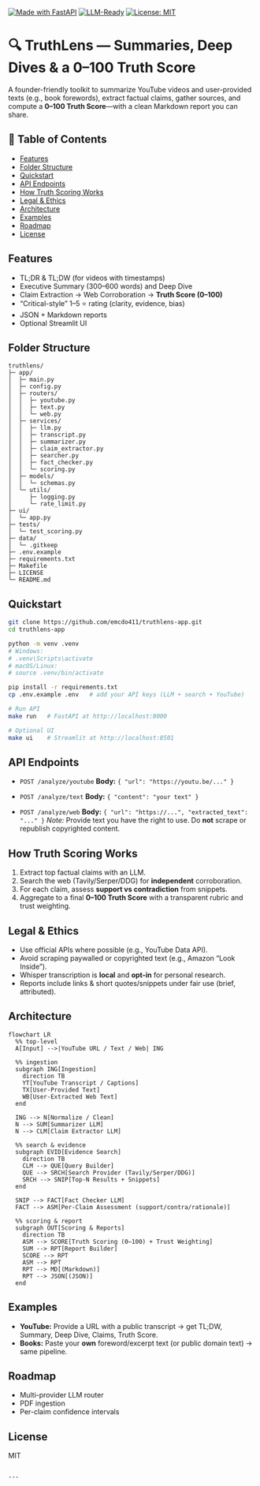 [![Made with FastAPI](https://img.shields.io/badge/FastAPI-🚀-turquoise?style=for-the-badge)](#)
[![LLM-Ready](https://img.shields.io/badge/LLM-Ready-purple?style=for-the-badge)](#)
[![License: MIT](https://img.shields.io/badge/License-MIT-green.svg?style=for-the-badge)](LICENSE)

# 🔍 TruthLens — Summaries, Deep Dives & a 0–100 Truth Score

A founder-friendly toolkit to summarize YouTube videos and user-provided texts (e.g., book forewords), extract factual claims, gather sources, and compute a **0–100 Truth Score**—with a clean Markdown report you can share.

## 🔗 Table of Contents
- [Features](#features)
- [Folder Structure](#folder-structure)
- [Quickstart](#quickstart)
- [API Endpoints](#api-endpoints)
- [How Truth Scoring Works](#how-truth-scoring-works)
- [Legal & Ethics](#legal--ethics)
- [Architecture](#architecture)
- [Examples](#examples)
- [Roadmap](#roadmap)
- [License](#license)

## Features
- TL;DR & TL;DW (for videos with timestamps)
- Executive Summary (300–600 words) and Deep Dive
- Claim Extraction → Web Corroboration → **Truth Score (0–100)**
- “Critical-style” 1–5 ⭐ rating (clarity, evidence, bias)
- JSON + Markdown reports
- Optional Streamlit UI

## Folder Structure
```text
truthlens/
├─ app/
│  ├─ main.py
│  ├─ config.py
│  ├─ routers/
│  │  ├─ youtube.py
│  │  ├─ text.py
│  │  └─ web.py
│  ├─ services/
│  │  ├─ llm.py
│  │  ├─ transcript.py
│  │  ├─ summarizer.py
│  │  ├─ claim_extractor.py
│  │  ├─ searcher.py
│  │  ├─ fact_checker.py
│  │  └─ scoring.py
│  ├─ models/
│  │  └─ schemas.py
│  └─ utils/
│     ├─ logging.py
│     └─ rate_limit.py
├─ ui/
│  └─ app.py
├─ tests/
│  └─ test_scoring.py
├─ data/
│  └─ .gitkeep
├─ .env.example
├─ requirements.txt
├─ Makefile
├─ LICENSE
└─ README.md
````

## Quickstart

```bash
git clone https://github.com/emcdo411/truthlens-app.git
cd truthlens-app

python -m venv .venv
# Windows:
# .venv\Scripts\activate
# macOS/Linux:
# source .venv/bin/activate

pip install -r requirements.txt
cp .env.example .env   # add your API keys (LLM + search + YouTube)

# Run API
make run   # FastAPI at http://localhost:8000

# Optional UI
make ui    # Streamlit at http://localhost:8501
```

## API Endpoints

* `POST /analyze/youtube`
  **Body:** `{ "url": "https://youtu.be/..." }`

* `POST /analyze/text`
  **Body:** `{ "content": "your text" }`

* `POST /analyze/web`
  **Body:** `{ "url": "https://...", "extracted_text": "..." }`
  *Note:* Provide text you have the right to use. Do **not** scrape or republish copyrighted content.

## How Truth Scoring Works

1. Extract top factual claims with an LLM.
2. Search the web (Tavily/Serper/DDG) for **independent** corroboration.
3. For each claim, assess **support vs contradiction** from snippets.
4. Aggregate to a final **0–100 Truth Score** with a transparent rubric and trust weighting.

## Legal & Ethics

* Use official APIs where possible (e.g., YouTube Data API).
* Avoid scraping paywalled or copyrighted text (e.g., Amazon “Look Inside”).
* Whisper transcription is **local** and **opt-in** for personal research.
* Reports include links & short quotes/snippets under fair use (brief, attributed).

## Architecture

```mermaid
flowchart LR
  %% top-level
  A[Input] -->|YouTube URL / Text / Web| ING

  %% ingestion
  subgraph ING[Ingestion]
    direction TB
    YT[YouTube Transcript / Captions]
    TX[User-Provided Text]
    WB[User-Extracted Web Text]
  end

  ING --> N[Normalize / Clean]
  N --> SUM[Summarizer LLM]
  N --> CLM[Claim Extractor LLM]

  %% search & evidence
  subgraph EVID[Evidence Search]
    direction TB
    CLM --> QUE[Query Builder]
    QUE --> SRCH[Search Provider (Tavily/Serper/DDG)]
    SRCH --> SNIP[Top-N Results + Snippets]
  end

  SNIP --> FACT[Fact Checker LLM]
  FACT --> ASM[Per-Claim Assessment (support/contra/rationale)]

  %% scoring & report
  subgraph OUT[Scoring & Reports]
    direction TB
    ASM --> SCORE[Truth Scoring (0–100) + Trust Weighting]
    SUM --> RPT[Report Builder]
    SCORE --> RPT
    ASM --> RPT
    RPT --> MD[(Markdown)]
    RPT --> JSON[(JSON)]
  end
```

## Examples

* **YouTube:** Provide a URL with a public transcript → get TL;DW, Summary, Deep Dive, Claims, Truth Score.
* **Books:** Paste your **own** foreword/excerpt text (or public domain text) → same pipeline.

## Roadmap

* Multi-provider LLM router
* PDF ingestion
* Per-claim confidence intervals

## License

MIT

```

---




